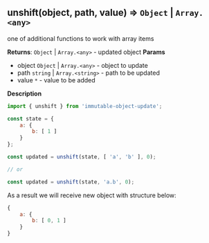 <a name="unshift"></a>

## unshift(object, path, value) ⇒ <code>Object</code> \| <code>Array.&lt;any&gt;</code>
one of additional functions to work with array items

**Returns**: <code>Object</code> \| <code>Array.&lt;any&gt;</code> - updated object
**Params**

- object <code>Object</code> | <code>Array.&lt;any&gt;</code> - object to update
- path <code>string</code> | <code>Array.&lt;string&gt;</code> - path to be updated
- value <code>\*</code> - value to be added



**Description**

```js
import { unshift } from 'immutable-object-update';

const state = {
    a: {
        b: [ 1 ]
    }
};

const updated = unshift(state, [ 'a', 'b' ], 0);

// or

const updated = unshift(state, 'a.b', 0);
```

As a result we will receive new object with structure below:

```js
{
    a: {
        b: [ 0, 1 ]
    }
}
```